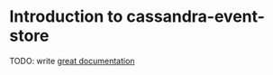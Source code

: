 # Introduction to cassandra-event-store

TODO: write [great documentation](http://jacobian.org/writing/what-to-write/)
